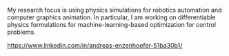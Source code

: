 My research focus is using physics simulations for robotics automation and computer graphics animation. In particular, I am working on differentiable physics formulations for machine-learning-based optimization for control problems.

https://www.linkedin.com/in/andreas-enzenhoefer-51ba30b1/

<!--
**aenzenh/aenzenh** is a ✨ _special_ ✨ repository because its `README.md` (this file) appears on your GitHub profile.

Here are some ideas to get you started:

- 🔭 I’m currently working on ...
- 🌱 I’m currently learning ...
- 👯 I’m looking to collaborate on ...
- 🤔 I’m looking for help with ...
- 💬 Ask me about ...
- 📫 How to reach me: ...
- 😄 Pronouns: ...
- ⚡ Fun fact: ...
-->
